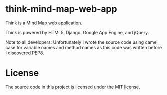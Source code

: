think-mind-map-web-app
======================

Think is a Mind Map web application.

Think is powered by HTML5, Django, Google App Engine, and jQuery.

Note to all developers: Unfortunately I wrote the source code using camel case for variable names and method names as this code was written before I discovered PEP8.

# License
The source code in this project is licensed under the [MIT license](http://opensource.org/licenses/mit-license.php).
